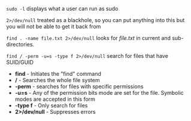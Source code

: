 `sudo -l` displays what a user can run as sudo

`2>/dev/null`  treated as a blackhole, so you can put anything into this but you will not be able to get it back from

`find . -name file.txt 2>/dev/null` looks for _file.txt_ in current and sub-directories.

`find / -perm -u=s -type f 2>/dev/null` search for files that have SUID/GUID

  * **find** - Initiates the "find" command
  * **/** - Searches the whole file system
  * **-perm** - searches for files with specific permissions
  * **-u=s** - Any of the permission bits mode are set for the file. Symbolic modes are accepted in this form
  * **-type f** - Only search for files
  * **2>/dev/null** - Suppresses errors

